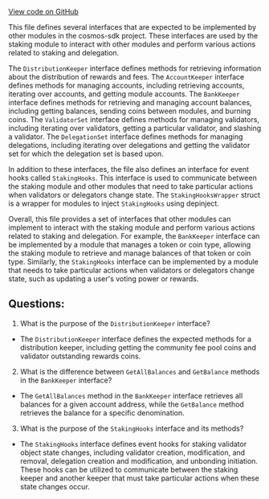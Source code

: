 [View code on GitHub](https://github.com/cosmos/cosmos-sdk/blob/main/x/staking/types/expected_keepers.go)

This file defines several interfaces that are expected to be implemented by other modules in the cosmos-sdk project. These interfaces are used by the staking module to interact with other modules and perform various actions related to staking and delegation.

The `DistributionKeeper` interface defines methods for retrieving information about the distribution of rewards and fees. The `AccountKeeper` interface defines methods for managing accounts, including retrieving accounts, iterating over accounts, and getting module accounts. The `BankKeeper` interface defines methods for retrieving and managing account balances, including getting balances, sending coins between modules, and burning coins. The `ValidatorSet` interface defines methods for managing validators, including iterating over validators, getting a particular validator, and slashing a validator. The `DelegationSet` interface defines methods for managing delegations, including iterating over delegations and getting the validator set for which the delegation set is based upon.

In addition to these interfaces, the file also defines an interface for event hooks called `StakingHooks`. This interface is used to communicate between the staking module and other modules that need to take particular actions when validators or delegators change state. The `StakingHooksWrapper` struct is a wrapper for modules to inject `StakingHooks` using depinject.

Overall, this file provides a set of interfaces that other modules can implement to interact with the staking module and perform various actions related to staking and delegation. For example, the `BankKeeper` interface can be implemented by a module that manages a token or coin type, allowing the staking module to retrieve and manage balances of that token or coin type. Similarly, the `StakingHooks` interface can be implemented by a module that needs to take particular actions when validators or delegators change state, such as updating a user's voting power or rewards.
## Questions: 
 1. What is the purpose of the `DistributionKeeper` interface?
- The `DistributionKeeper` interface defines the expected methods for a distribution keeper, including getting the community fee pool coins and validator outstanding rewards coins.

2. What is the difference between `GetAllBalances` and `GetBalance` methods in the `BankKeeper` interface?
- The `GetAllBalances` method in the `BankKeeper` interface retrieves all balances for a given account address, while the `GetBalance` method retrieves the balance for a specific denomination.

3. What is the purpose of the `StakingHooks` interface and its methods?
- The `StakingHooks` interface defines event hooks for staking validator object state changes, including validator creation, modification, and removal, delegation creation and modification, and unbonding initiation. These hooks can be utilized to communicate between the staking keeper and another keeper that must take particular actions when these state changes occur.